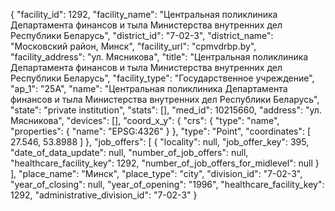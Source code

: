 {
    "facility_id": 1292,
    "facility_name": "Центральная поликлиника Департамента финансов и тыла Министерства внутренних дел Республики Беларусь",
    "district_id": "7-02-3",
    "district_name": "Московский район, Минск",
    "facility_url": "cpmvdrbp.by",
    "facility_address": "ул. Мясникова",
    "title": "Центральная поликлиника Департамента финансов и тыла Министерства внутренних дел Республики Беларусь",
    "facility_type": "Государственное учреждение",
    "ap_1": "25А",
    "name": "Центральная поликлиника Департамента финансов и тыла Министерства внутренних дел Республики Беларусь",
    "state": "private institution",
    "stats": [],
    "med_id": 10215660,
    "address": "ул. Мясникова",
    "devices": [],
    "coord_x_y": {
        "crs": {
            "type": "name",
            "properties": {
                "name": "EPSG:4326"
            }
        },
        "type": "Point",
        "coordinates": [
            27.546,
            53.8988
        ]
    },
    "job_offers": [
        {
            "locality": null,
            "job_offer_key": 395,
            "date_of_data_update": null,
            "number_of_job_offers": null,
            "healthcare_facility_key": 1292,
            "number_of_job_offers_for_midlevel": null
        }
    ],
    "place_name": "Минск",
    "place_type": "city",
    "division_id": "7-02-3",
    "year_of_closing": null,
    "year_of_opening": "1996",
    "healthcare_facility_key": 1292,
    "administrative_division_id": "7-02-3"
}
